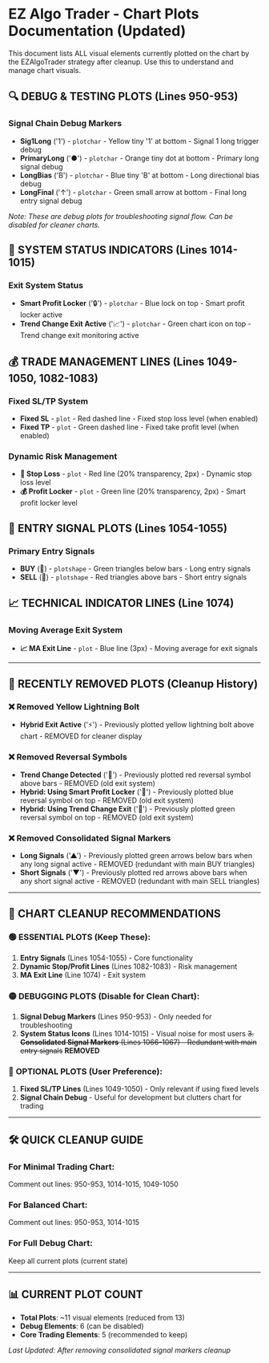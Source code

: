 # EZ Algo Trader - Chart Plots Documentation (Updated)

This document lists ALL visual elements currently plotted on the chart by the EZAlgoTrader strategy after cleanup. Use this to understand and manage chart visuals.

## 🔍 **DEBUG & TESTING PLOTS** (Lines 950-953)

### Signal Chain Debug Markers
- **Sig1Long** ('1') - `plotchar` - Yellow tiny '1' at bottom - Signal 1 long trigger debug
- **PrimaryLong** ('●') - `plotchar` - Orange tiny dot at bottom - Primary long signal debug  
- **LongBias** ('B') - `plotchar` - Blue tiny 'B' at bottom - Long directional bias debug
- **LongFinal** ('↑') - `plotchar` - Green small arrow at bottom - Final long entry signal debug

*Note: These are debug plots for troubleshooting signal flow. Can be disabled for cleaner charts.*

## 🎯 **SYSTEM STATUS INDICATORS** (Lines 1014-1015)

### Exit System Status
- **Smart Profit Locker** ('🔒') - `plotchar` - Blue lock on top - Smart profit locker active
- **Trend Change Exit Active** ('📈') - `plotchar` - Green chart icon on top - Trend change exit monitoring active

## 💰 **TRADE MANAGEMENT LINES** (Lines 1049-1050, 1082-1083)

### Fixed SL/TP System
- **Fixed SL** - `plot` - Red dashed line - Fixed stop loss level (when enabled)
- **Fixed TP** - `plot` - Green dashed line - Fixed take profit level (when enabled)

### Dynamic Risk Management  
- **🛑 Stop Loss** - `plot` - Red line (20% transparency, 2px) - Dynamic stop loss level
- **💰 Profit Locker** - `plot` - Green line (20% transparency, 2px) - Smart profit locker level

## 🚀 **ENTRY SIGNAL PLOTS** (Lines 1054-1055)

### Primary Entry Signals
- **BUY** (🔼) - `plotshape` - Green triangles below bars - Long entry signals
- **SELL** (🔽) - `plotshape` - Red triangles above bars - Short entry signals

## 📈 **TECHNICAL INDICATOR LINES** (Line 1074)

### Moving Average Exit System
- **📈 MA Exit Line** - `plot` - Blue line (3px) - Moving average for exit signals

---

## 🧹 **RECENTLY REMOVED PLOTS** (Cleanup History)

### ❌ Removed Yellow Lightning Bolt
- **Hybrid Exit Active** ('⚡') - Previously plotted yellow lightning bolt above chart - REMOVED for cleaner display

### ❌ Removed Reversal Symbols  
- **Trend Change Detected** ('🔄') - Previously plotted red reversal symbol above bars - REMOVED (old exit system)
- **Hybrid: Using Smart Profit Locker** ('🔄') - Previously plotted blue reversal symbol on top - REMOVED (old exit system) 
- **Hybrid: Using Trend Change Exit** ('🔄') - Previously plotted green reversal symbol on top - REMOVED (old exit system)

### ❌ Removed Consolidated Signal Markers
- **Long Signals** ('▲') - Previously plotted green arrows below bars when any long signal active - REMOVED (redundant with main BUY triangles)
- **Short Signals** ('▼') - Previously plotted red arrows above bars when any short signal active - REMOVED (redundant with main SELL triangles)

---

## 🎨 **CHART CLEANUP RECOMMENDATIONS**

### 🟢 **ESSENTIAL PLOTS (Keep These):**
1. **Entry Signals** (Lines 1054-1055) - Core functionality
2. **Dynamic Stop/Profit Lines** (Lines 1082-1083) - Risk management
3. **MA Exit Line** (Line 1074) - Exit system

### 🟡 **DEBUGGING PLOTS (Disable for Clean Chart):**
1. **Signal Debug Markers** (Lines 950-953) - Only needed for troubleshooting
2. **System Status Icons** (Lines 1014-1015) - Visual noise for most users
~~3. **Consolidated Signal Markers** (Lines 1066-1067) - Redundant with main entry signals~~ **REMOVED**

### 🔴 **OPTIONAL PLOTS (User Preference):**
1. **Fixed SL/TP Lines** (Lines 1049-1050) - Only relevant if using fixed levels
2. **Signal Chain Debug** - Useful for development but clutters chart for trading

---

## 🛠️ **QUICK CLEANUP GUIDE**

### For **Minimal Trading Chart:**
Comment out lines: 950-953, 1014-1015, 1049-1050

### For **Balanced Chart:**
Comment out lines: 950-953, 1014-1015

### For **Full Debug Chart:**
Keep all current plots (current state)

---

## 📊 **CURRENT PLOT COUNT**
- **Total Plots**: ~11 visual elements (reduced from 13)
- **Debug Elements**: 6 (can be disabled)
- **Core Trading Elements**: 5 (recommended to keep)

*Last Updated: After removing consolidated signal markers cleanup* 